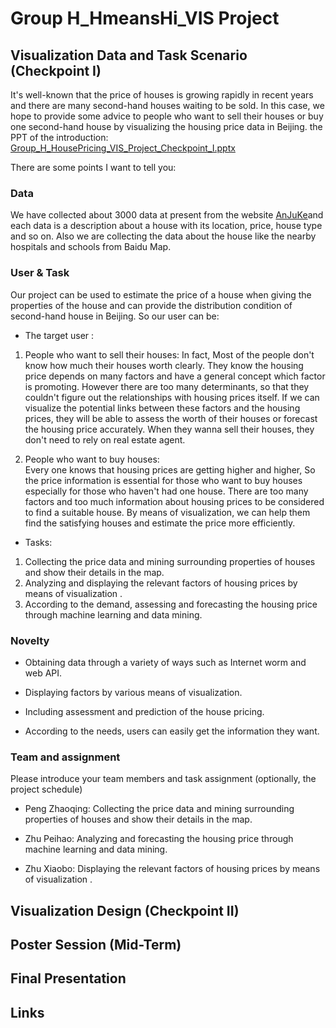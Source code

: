 # Group H_HmeansHi_VIS Project

## Visualization Data and Task Scenario (Checkpoint I)

It's well-known that the price of houses is growing rapidly in recent years and there are many second-hand houses waiting to be sold. 
In this case, we hope to provide some advice to people who want to sell their houses or buy one second-hand house by visualizing the 
housing price data in Beijing. the PPT of the introduction: [Group_H_HousePricing_VIS_Project_Checkpoint_I.pptx](http://ddl.escience.cn/f/BbLR)

There are some points I want to tell you: 

### Data

We have collected about 3000 data at present from the website [AnJuKe](http://beijing.anjuke.com/sale/?from=navigation)and each data is
a description about a house with its location, price, house type and so on. Also we are collecting the data about the house like the
nearby hospitals and schools from Baidu Map.  

### User & Task

Our project can be used to estimate the price of a house when giving the properties of the house and can provide the distribution 
condition of second-hand house in Beijing. So our user can be: 

* The target user : 
1. People who want to sell their houses: 
In fact, Most of the people don't know how much their houses worth clearly. They know the housing price depends on many factors and
have a general concept which factor is promoting. However there are too many determinants, so that they couldn't figure out the 
relationships with housing prices itself. If we can visualize the potential links between these factors and the housing prices, they 
will be able to assess the worth of their houses or forecast the housing price accurately. When they wanna sell their houses, they 
don't need to rely on real estate agent. 
 
2. People who want to buy houses:  
Every one knows that housing prices are getting higher and higher, So the price information is essential for those who want to buy 
houses especially for those who haven't had one house. There are too many factors and too much information about housing prices to
be considered to find a suitable house. By means of visualization, we can help them find the satisfying houses and estimate the price
more efficiently. 
 
* Tasks: 
 1. Collecting the price data and mining surrounding properties of houses and show their details in the map. 
 2. Analyzing and displaying the relevant factors of housing prices by means of visualization .
 3. According to the demand, assessing and forecasting the housing price through machine learning and data mining. 
 
### Novelty

* Obtaining data through a variety of ways such as Internet worm and web API.

* Displaying factors by various means of visualization. 

* Including assessment and prediction of the house pricing. 

* According to the needs, users can easily get the information they want. 

### Team and assignment

Please introduce your team members and task assignment (optionally, the project schedule)

* Peng Zhaoqing: 
Collecting the price data and mining surrounding properties of houses and show their details in the map. 

* Zhu Peihao: 
Analyzing and forecasting the housing price through machine learning and data mining. 

* Zhu Xiaobo: 
Displaying the relevant factors of housing prices by means of visualization . 


## Visualization Design (Checkpoint II)

## Poster Session (Mid-Term)

## Final Presentation

## Links
